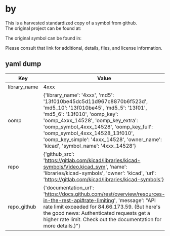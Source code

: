 #  by   
This is a harvested standardized copy of a symbol from github.  
The original project can be found at:  
  
The original symbol can be found in:

Please consult that link for additional, details, files, and license information.  
## yaml dump  
| Key | Value |  
| --- | --- |  
| library_name | 4xxx |  
| oomp | {'library_name': '4xxx', 'md5': '13f010be45dc5d11d967c8870b6f523d', 'md5_10': '13f010be45', 'md5_5': '13f01', 'md5_6': '13f010', 'oomp_key': 'oomp_4xxx_14528', 'oomp_key_extra': 'oomp_symbol_4xxx_14528', 'oomp_key_full': 'oomp_symbol_4xxx_14528_13f010', 'oomp_key_simple': '4xxx_14528', 'owner_name': 'kicad', 'symbol_name': '4xxx_14528'} |  
| repo | {'github_src': 'https://gitlab.com/kicad/libraries/kicad-symbols/Video.kicad_sym', 'name': 'libraries/kicad-symbols', 'owner': 'kicad', 'url': 'https://gitlab.com/kicad/libraries/kicad-symbols'} |  
| repo_github | {'documentation_url': 'https://docs.github.com/rest/overview/resources-in-the-rest-api#rate-limiting', 'message': "API rate limit exceeded for 84.66.173.59. (But here's the good news: Authenticated requests get a higher rate limit. Check out the documentation for more details.)"} |  

